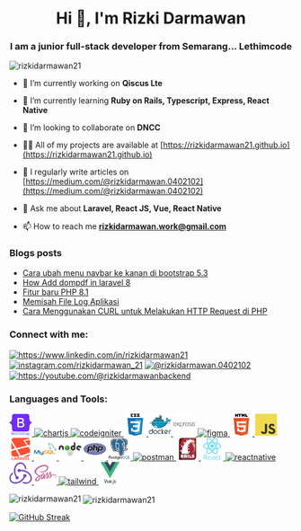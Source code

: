 <h1 align="center">Hi 👋, I'm Rizki Darmawan</h1>
<h3 align="center">I am a junior full-stack developer from Semarang... Lethimcode</h3>

<p align="left"> <img src="https://komarev.com/ghpvc/?username=rizkidarmawan21&label=Profile%20views&color=0e75b6&style=flat" alt="rizkidarmawan21" /> </p>

- 🔭 I’m currently working on **Qiscus Lte**

- 🌱 I’m currently learning **Ruby on Rails, Typescript, Express, React Native**

- 👯 I’m looking to collaborate on **DNCC**

- 👨‍💻 All of my projects are available at [https://rizkidarmawan21.github.io](https://rizkidarmawan21.github.io)

- 📝 I regularly write articles on [https://medium.com/@rizkidarmawan.0402102](https://medium.com/@rizkidarmawan.0402102)

- 💬 Ask me about **Laravel, React JS, Vue, React Native**

- 📫 How to reach me **rizkidarmawan.work@gmail.com**

### Blogs posts
<!-- BLOG-POST-LIST:START -->
- [Cara ubah menu navbar ke kanan di bootstrap 5.3](https://medium.com/@rizkidarmawan.0402102/cara-ubah-menu-navbar-ke-kanan-di-bootstrap-5-3-6acf72c68418?source=rss-db5a7dc5cd6a------2)
- [How Add dompdf in laravel 8](https://medium.com/@rizkidarmawan.0402102/how-add-dompdf-in-laravel-8-55369d475126?source=rss-db5a7dc5cd6a------2)
- [Fitur baru PHP 8.1](https://medium.com/@rizkidarmawan.0402102/fitur-baru-php-8-1-5eea42f919cb?source=rss-db5a7dc5cd6a------2)
- [Memisah File Log Aplikasi](https://medium.com/@rizkidarmawan.0402102/memisah-file-log-aplikasi-f887bb452c97?source=rss-db5a7dc5cd6a------2)
- [Cara Menggunakan CURL untuk Melakukan HTTP Request di PHP](https://medium.com/@rizkidarmawan.0402102/cara-menggunakan-curl-untuk-melakukan-http-request-di-php-cb57a6ef4add?source=rss-db5a7dc5cd6a------2)
<!-- BLOG-POST-LIST:END -->

<h3 align="left">Connect with me:</h3>
<p align="left">
<a href="https://linkedin.com/in/https://www.linkedin.com/in/rizkidarmawan21" target="blank"><img align="center" src="https://raw.githubusercontent.com/rahuldkjain/github-profile-readme-generator/master/src/images/icons/Social/linked-in-alt.svg" alt="https://www.linkedin.com/in/rizkidarmawan21" height="30" width="40" /></a>
<a href="https://instagram.com/instagram.com/rizkidarmawan_21" target="blank"><img align="center" src="https://raw.githubusercontent.com/rahuldkjain/github-profile-readme-generator/master/src/images/icons/Social/instagram.svg" alt="instagram.com/rizkidarmawan_21" height="30" width="40" /></a>
<a href="https://medium.com/@rizkidarmawan.0402102" target="blank"><img align="center" src="https://raw.githubusercontent.com/rahuldkjain/github-profile-readme-generator/master/src/images/icons/Social/medium.svg" alt="@rizkidarmawan.0402102" height="30" width="40" /></a>
<a href="https://www.youtube.com/c/https://youtube.com/@rizkidarmawanbackend" target="blank"><img align="center" src="https://raw.githubusercontent.com/rahuldkjain/github-profile-readme-generator/master/src/images/icons/Social/youtube.svg" alt="https://youtube.com/@rizkidarmawanbackend" height="30" width="40" /></a>
</p>

<h3 align="left">Languages and Tools:</h3>
<p align="left"> <a href="https://getbootstrap.com" target="_blank" rel="noreferrer"> <img src="https://raw.githubusercontent.com/devicons/devicon/master/icons/bootstrap/bootstrap-plain-wordmark.svg" alt="bootstrap" width="40" height="40"/> </a> <a href="https://www.chartjs.org" target="_blank" rel="noreferrer"> <img src="https://www.chartjs.org/media/logo-title.svg" alt="chartjs" width="40" height="40"/> </a> <a href="https://codeigniter.com" target="_blank" rel="noreferrer"> <img src="https://cdn.worldvectorlogo.com/logos/codeigniter.svg" alt="codeigniter" width="40" height="40"/> </a> <a href="https://www.w3schools.com/css/" target="_blank" rel="noreferrer"> <img src="https://raw.githubusercontent.com/devicons/devicon/master/icons/css3/css3-original-wordmark.svg" alt="css3" width="40" height="40"/> </a> <a href="https://www.docker.com/" target="_blank" rel="noreferrer"> <img src="https://raw.githubusercontent.com/devicons/devicon/master/icons/docker/docker-original-wordmark.svg" alt="docker" width="40" height="40"/> </a> <a href="https://expressjs.com" target="_blank" rel="noreferrer"> <img src="https://raw.githubusercontent.com/devicons/devicon/master/icons/express/express-original-wordmark.svg" alt="express" width="40" height="40"/> </a> <a href="https://www.figma.com/" target="_blank" rel="noreferrer"> <img src="https://www.vectorlogo.zone/logos/figma/figma-icon.svg" alt="figma" width="40" height="40"/> </a> <a href="https://www.w3.org/html/" target="_blank" rel="noreferrer"> <img src="https://raw.githubusercontent.com/devicons/devicon/master/icons/html5/html5-original-wordmark.svg" alt="html5" width="40" height="40"/> </a> <a href="https://developer.mozilla.org/en-US/docs/Web/JavaScript" target="_blank" rel="noreferrer"> <img src="https://raw.githubusercontent.com/devicons/devicon/master/icons/javascript/javascript-original.svg" alt="javascript" width="40" height="40"/> </a> <a href="https://laravel.com/" target="_blank" rel="noreferrer"> <img src="https://raw.githubusercontent.com/devicons/devicon/master/icons/laravel/laravel-plain-wordmark.svg" alt="laravel" width="40" height="40"/> </a> <a href="https://www.mysql.com/" target="_blank" rel="noreferrer"> <img src="https://raw.githubusercontent.com/devicons/devicon/master/icons/mysql/mysql-original-wordmark.svg" alt="mysql" width="40" height="40"/> </a> <a href="https://nodejs.org" target="_blank" rel="noreferrer"> <img src="https://raw.githubusercontent.com/devicons/devicon/master/icons/nodejs/nodejs-original-wordmark.svg" alt="nodejs" width="40" height="40"/> </a> <a href="https://www.php.net" target="_blank" rel="noreferrer"> <img src="https://raw.githubusercontent.com/devicons/devicon/master/icons/php/php-original.svg" alt="php" width="40" height="40"/> </a> <a href="https://www.postgresql.org" target="_blank" rel="noreferrer"> <img src="https://raw.githubusercontent.com/devicons/devicon/master/icons/postgresql/postgresql-original-wordmark.svg" alt="postgresql" width="40" height="40"/> </a> <a href="https://postman.com" target="_blank" rel="noreferrer"> <img src="https://www.vectorlogo.zone/logos/getpostman/getpostman-icon.svg" alt="postman" width="40" height="40"/> </a> <a href="https://rubyonrails.org" target="_blank" rel="noreferrer"> <img src="https://raw.githubusercontent.com/devicons/devicon/master/icons/rails/rails-original-wordmark.svg" alt="rails" width="40" height="40"/> </a> <a href="https://reactjs.org/" target="_blank" rel="noreferrer"> <img src="https://raw.githubusercontent.com/devicons/devicon/master/icons/react/react-original-wordmark.svg" alt="react" width="40" height="40"/> </a> <a href="https://reactnative.dev/" target="_blank" rel="noreferrer"> <img src="https://reactnative.dev/img/header_logo.svg" alt="reactnative" width="40" height="40"/> </a> <a href="https://redux.js.org" target="_blank" rel="noreferrer"> <img src="https://raw.githubusercontent.com/devicons/devicon/master/icons/redux/redux-original.svg" alt="redux" width="40" height="40"/> </a> <a href="https://sass-lang.com" target="_blank" rel="noreferrer"> <img src="https://raw.githubusercontent.com/devicons/devicon/master/icons/sass/sass-original.svg" alt="sass" width="40" height="40"/> </a> <a href="https://tailwindcss.com/" target="_blank" rel="noreferrer"> <img src="https://www.vectorlogo.zone/logos/tailwindcss/tailwindcss-icon.svg" alt="tailwind" width="40" height="40"/> </a> <a href="https://vuejs.org/" target="_blank" rel="noreferrer"> <img src="https://raw.githubusercontent.com/devicons/devicon/master/icons/vuejs/vuejs-original-wordmark.svg" alt="vuejs" width="40" height="40"/> </a> </p>

<p><img align="left" src="https://github-readme-stats.vercel.app/api/top-langs?username=rizkidarmawan21&show_icons=true&locale=en&layout=compact" alt="rizkidarmawan21" /></p>

<p>&nbsp;<img align="center" src="https://github-readme-stats.vercel.app/api?username=rizkidarmawan21&show_icons=true&locale=en" alt="rizkidarmawan21" /></p>

<p><a href="https://git.io/streak-stats"><img src="http://github-readme-streak-stats.herokuapp.com?user=rizkidarmawan21&theme=vue-dark&exclude_days=Sun%2CMon%2CTue%2CWed%2CThu%2CFri%2CSat" alt="GitHub Streak" /></a></p>
